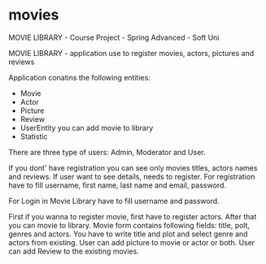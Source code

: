 # movies
MOVIE  LIBRARY - Course Project - Spring Advanced - Soft Uni

MOVIE LIBRARY - application use to register movies, actors, pictures and reviews

Application conatins the following entities:

- Movie
- Actor
- Picture
- Review
- UserEntity you can add movie to library
- Statistic

There are three type of users: Admin, Moderator and User.

If you dont' have registration you can see only movies titles, actors names and reviews. If user want to see details, needs to register. For registration have to fill username, first name, last name and email, password.

For Login in Movie Library have to fill username and password.

First if you wanna to register movie, first have to register actors. After that you can movie to library. Movie form contains following fields: title, polt, genres and actors. You have to write title and plot and select genre and actors from existing. User can add picture to movie or actor or both. User can add Review to the existing movies.
